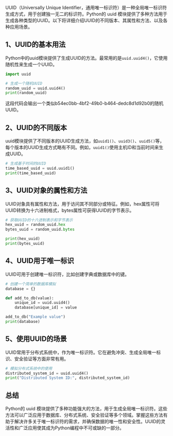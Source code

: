 UUID（Universally Unique Identifier，通用唯一标识符）是一种全局唯一标识符生成方式，用于创建独一无二的标识符。Python的 uuid 模块提供了多种方法用于生成各种类型的UUID。以下将详细介绍UUID的不同版本、其属性和方法、以及各种应用场景。
<a name="zBSNW"></a>
## 1、UUID的基本用法
Python中的uuid模块提供了生成UUID的方法。最常用的是`uuid.uuid4()`，它使用随机性来生成一个UUID。
```python
import uuid

# 生成一个随机UUID
random_uuid = uuid.uuid4()
print(random_uuid)
```
这段代码会输出一个类似b54ec0bb-4bf2-49b0-b464-dedc8d1d92b0的随机UUID。
<a name="TIg0y"></a>
## 2、UUID的不同版本
uuid模块提供了不同版本的UUID生成方法，如`uuid1()`、`uuid3()`、`uuid5()`等，每个版本的UUID生成方式略有不同。例如，`uuid1()`使用主机ID和当前时间来生成UUID。
```python
# 生成基于时间的UUID
time_based_uuid = uuid.uuid1()
print(time_based_uuid)
```
<a name="n9vWt"></a>
## 3、UUID对象的属性和方法
UUID对象具有属性和方法，用于访问其不同部分或特征。例如，hex属性可将UUID转换为十六进制格式，bytes属性可获得UUID的字节表示。
```python
# 获取UUID的十六进制表示和字节表示
hex_uuid = random_uuid.hex
bytes_uuid = random_uuid.bytes

print(hex_uuid)
print(bytes_uuid)
```
<a name="MjnYs"></a>
## 4、UUID用于唯一标识
UUID可用于创建唯一标识符，比如创建字典或数据库中的键。
```python
# 创建一个简单的数据库模拟
database = {}

def add_to_db(value):
    unique_id = uuid.uuid4()
    database[unique_id] = value

add_to_db("Example value")
print(database)
```
<a name="CNPWL"></a>
## 5、使用UUID的场景
UUID常用于分布式系统中，作为唯一标识符。它在避免冲突、生成全局唯一标识、安全验证等方面非常有用。
```python
# 模拟分布式系统中的使用
distributed_system_id = uuid.uuid4()
print("Distributed System ID:", distributed_system_id)
```
<a name="BBW6e"></a>
## 总结
Python的 uuid 模块提供了多种功能强大的方法，用于生成全局唯一标识符。这些方法可以广泛应用于数据库、分布式系统、安全验证等多个领域。掌握这些方法有助于解决许多关于唯一标识符的需求，并确保数据的唯一性和安全性。UUID的灵活性和广泛应用使其成为Python编程中不可或缺的一部分。

